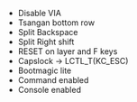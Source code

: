 - Disable VIA
- Tsangan bottom row
- Split Backspace
- Split Right shift
- RESET on layer and F keys
- Capslock -> LCTL_T(KC_ESC)
- Bootmagic lite
- Command enabled
- Console enabled
